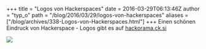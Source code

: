 +++
title = "Logos von Hackerspaces"
date = 2016-03-29T06:13:46Z
author = "typ_o"
path = "/blog/2016/03/29/logos-von-hackerspaces"
aliases = ["/blog/archives/338-Logos-von-Hackerspaces.html"]
+++
Einen schönen Eindruck von Hackerspace - Logos gibt es auf
[hackorama.ck.si](https://hackorama.ck.si/)

[![](/media/hackorama.ck.si)](https://hackorama.ck.si/)
